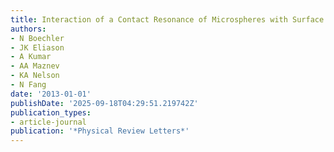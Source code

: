 ```yaml
---
title: Interaction of a Contact Resonance of Microspheres with Surface Acoustic Waves
authors:
- N Boechler
- JK Eliason
- A Kumar
- AA Maznev
- KA Nelson
- N Fang
date: '2013-01-01'
publishDate: '2025-09-18T04:29:51.219742Z'
publication_types:
- article-journal
publication: '*Physical Review Letters*'
---
```

